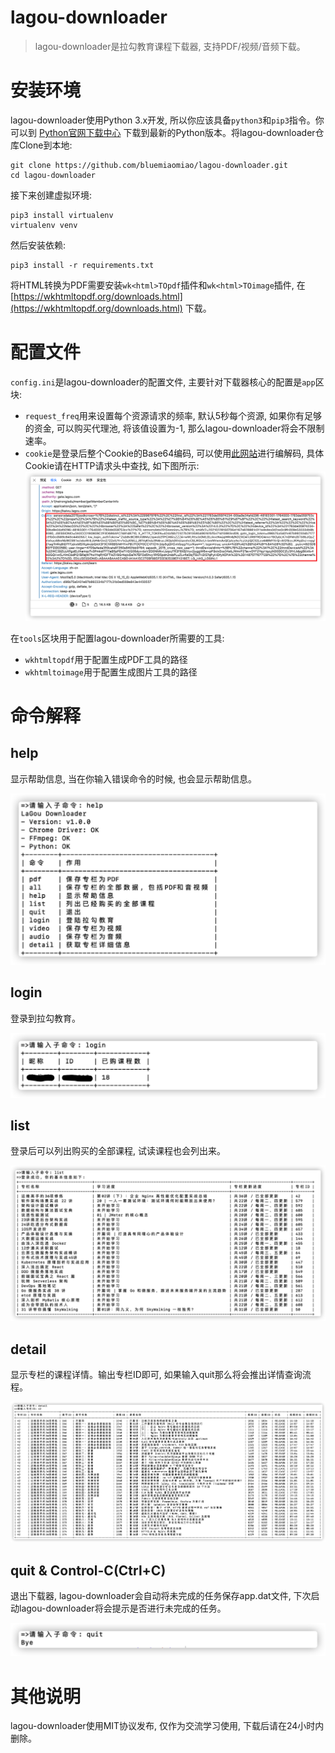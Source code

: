 # lagou-downloader

> lagou-downloader是拉勾教育课程下载器, 支持PDF/视频/音频下载。

# 安装环境

lagou-downloader使用Python 3.x开发, 所以你应该具备`python3`和`pip3`指令。你可以到 [Python官网下载中心](https://www.python.org/downloads/) 下载到最新的Python版本。将lagou-downloader仓库Clone到本地:

```
git clone https://github.com/bluemiaomiao/lagou-downloader.git
cd lagou-downloader
```

接下来创建虚拟环境:

```
pip3 install virtualenv
virtualenv venv
```

然后安装依赖:

```
pip3 install -r requirements.txt
```

将HTML转换为PDF需要安装`wk<html>TOpdf`插件和`wk<html>TOimage`插件, 在 [https://wkhtmltopdf.org/downloads.html](https://wkhtmltopdf.org/downloads.html) 下载。

# 配置文件

`config.ini`是lagou-downloader的配置文件, 主要针对下载器核心的配置是`app`区块:

- `request_freq`用来设置每个资源请求的频率, 默认5秒每个资源, 如果你有足够的资金, 可以购买代理池, 将该值设置为-1, 那么lagou-downloader将会不限制速率。
- `cookie`是登录后整个Cookie的Base64编码, 可以使用[此网站](https://base64.us)进行编解码, 具体Cookie请在HTTP请求头中查找, 如下图所示:
    ![assets/lagou-downloader-cookie-preview.png](assets/lagou-downloader-cookie-preview.png)

在`tools`区块用于配置lagou-downloader所需要的工具:

- `wkhtmltopdf`用于配置生成PDF工具的路径
- `wkhtmltoimage`用于配置生成图片工具的路径

# 命令解释

## help

显示帮助信息, 当在你输入错误命令的时候, 也会显示帮助信息。

![assets/lagou-downloader-help-command.png](assets/lagou-downloader-help-command.png)

## login

登录到拉勾教育。

![assets/lagou-downloader-login-command.png](assets/lagou-downloader-login-command.png)

## list

登录后可以列出购买的全部课程, 试读课程也会列出来。

![assets/lagou-downloader-list-command.png](assets/lagou-downloader-list-command.png)

## detail

显示专栏的课程详情。输出专栏ID即可, 如果输入quit那么将会推出详情查询流程。

![assets/lagou-downloader-detail-command.png](assets/lagou-downloader-detail-command.png)

## quit & Control-C(Ctrl+C)

退出下载器, lagou-downloader会自动将未完成的任务保存app.dat文件, 下次启动lagou-downloader将会提示是否进行未完成的任务。

![assets/lagou-downloader-quit-command.png](assets/lagou-downloader-quit-command.png)

# 其他说明

lagou-downloader使用MIT协议发布, 仅作为交流学习使用, 下载后请在24小时内删除。

